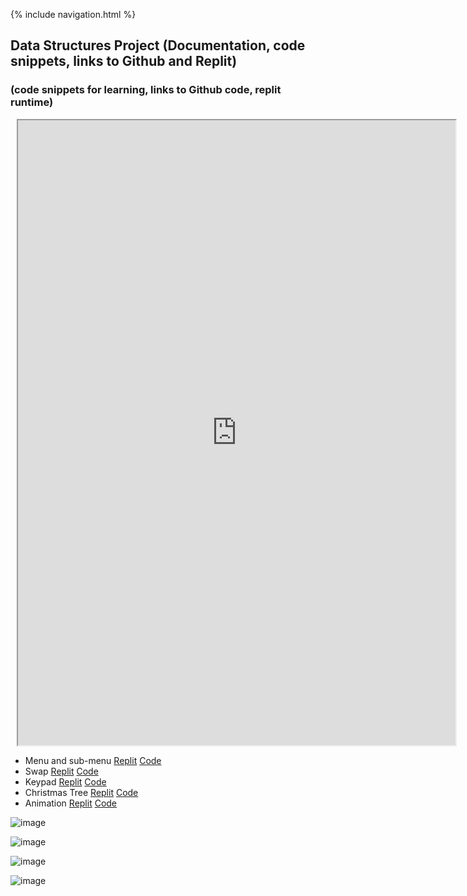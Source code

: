 {% include navigation.html %}
## Data Structures Project (Documentation, code snippets, links to Github and Replit)
### (code snippets for learning, links to Github code, replit runtime)

<div class="row justify-content-center" style="margin: 2%;">
    <iframe height="1000px" width="700px" src="https://replit.com/@shrutiapcsp/shrutidatastructures?lite=true"></iframe>
</div>


- Menu and sub-menu [Replit](https://replit.com/@shrutiapcsp/Menu-and-sub-menu#main.py) [Code](https://github.com/shrutiapcsp/Shruti-Individual-/blob/main/templates/menu.py)
- Swap [Replit](https://replit.com/@shrutiapcsp/swap#main.py) [Code](https://github.com/shrutiapcsp/Shruti-Individual-/blob/main/templates/swap.py)
- Keypad [Replit](https://replit.com/@shrutiapcsp/keypad#main.py) [Code](https://github.com/shrutiapcsp/Shruti-Individual-/blob/main/templates/keypad.py)
- Christmas Tree [Replit](https://replit.com/@shrutiapcsp/christmas#main.py) [Code](https://github.com/shrutiapcsp/Shruti-Individual-/blob/main/templates/Tree.py)
- Animation [Replit](https://replit.com/@shrutiapcsp/animation#main.py) [Code](https://github.com/shrutiapcsp/Shruti-Individual-/blob/main/templates/animation.py)

![image](https://user-images.githubusercontent.com/89223650/157573109-d423a806-cba4-4b01-95a5-68252827e6bc.png)

![image](https://user-images.githubusercontent.com/89223650/157573195-1af01281-15a6-4eb0-8fe8-57ac4552dc7f.png)

![image](https://user-images.githubusercontent.com/89223650/157573303-a3ca43c8-39a0-4929-bd40-8cc6686392b9.png)

![image](https://user-images.githubusercontent.com/89223650/157575085-2ee8a6f7-2380-4305-8f8d-e0d1aae34b36.png)
